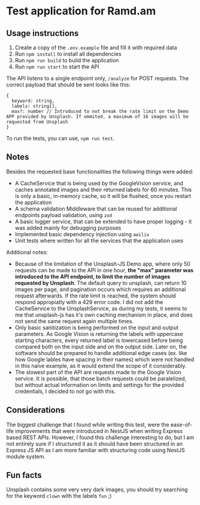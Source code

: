 # Test application for Ramd.am

## Usage instructions

1. Create a copy of the `.env.example` file and fill it with required data
2. Run `npm install` to install all dependencies
3. Run `npm run build` to build the application
4. Run `npm run start` to start the API

The API listens to a single endpoint only, `/analyze` for POST requests. The correct payload that should be sent looks like this:

```
{
  keyword: string,
  labels: string[],
  max?: number // Introduced to not break the rate limit on the Demo APP provided by Unsplash. If ommited, a maximum of 16 images will be requested from Unsplash
}
```

To run the tests, you can use, `npm run test`.

## Notes

Besides the requested base functionalities the following things were added:

- A CacheService that is being used by the GoogleVision service, and caches annotated images and their returned labels for 60 minutes. This is only a basic, in-memory cache, so it will be flushed, once you restart the application
- A schema validation Middleware that can be reused for additional endpoints payload validation, using `zod`
- A basic logger service, that can be extended to have proper logging - it was added mainly for debugging purposes
- Implemented basic dependency injection using `awilix`
- Unit tests where written for all the services that the application uses

Additional notes:

- Because of the limitation of the Unsplash-JS Demo app, where only 50 requests can be made to the API in one hour, **the "max" parameter was introduced to the API endpoint, to limit the number of images requested by Unsplash**. The default query to unsplash, can return 10 images per page, and pagination occurs which requires an additional request afterwards. If the rate limit is reached, the system should respond appropiatly with a 429 error code. I did not add the CacheService to the UnsplashService, as during my tests, it seems to me that unsplash-js has it's own caching mechanism in place, and does not send the same request again multiple times.
- Only basic sanitization is being performed on the input and output parameters. As Google Vision is returning the labels with uppercase starting characters, every returned label is lowercased before being compared both on the input side and on the output side. Later on, the software should be prepared to handle additional edge cases (ex. like how Google lables have spacing in their names) which were not handled in this naive example, as it would extend the scope of it considerably.
- The slowest part of the API are requests made to the Google Vision service. It is possible, that those batch requests could be paralelized, but without actual information on limits and settings for the provided credentials, I decided to not go with this.

## Considerations

The biggest challenge that I found while writing this test, were the ease-of-life improvements that were introduced in NestJS when writing Express based REST APIs. However, I found this challenge interesting to do, but I am not entirely sure if I structured it as it should have been structured in an Express JS API as I am more familiar with structuring code using NestJS module system.

## Fun facts

Unsplash contains some very very dark images, you should try searching for the keyword `clown` with the labels `fun` ;)